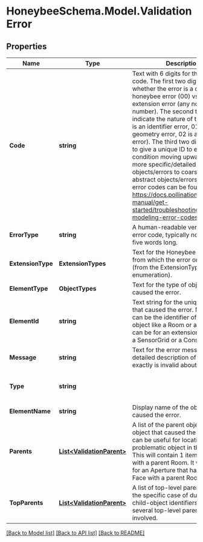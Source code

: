 
# HoneybeeSchema.Model.ValidationError

## Properties

Name | Type | Description | Notes
------------ | ------------- | ------------- | -------------
**Code** | **string** | Text with 6 digits for the error code. The first two digits indicate whether the error is a core honeybee error (00) vs. an extension error (any non-zero number). The second two digits indicate the nature of the error (00 is an identifier error, 01 is a geometry error, 02 is an adjacency error). The third two digits are used to give a unique ID to each condition moving upwards from more specific/detailed objects/errors to coarser/more abstract objects/errors. A full list of error codes can be found here: https://docs.pollination.cloud/user-manual/get-started/troubleshooting/help-with-modeling-error-codes | 
**ErrorType** | **string** | A human-readable version of the error code, typically not more than five words long. | 
**ExtensionType** | **ExtensionTypes** | Text for the Honeybee extension from which the error originated (from the ExtensionTypes enumeration). | 
**ElementType** | **ObjectTypes** | Text for the type of object that caused the error. | 
**ElementId** | **string** | Text string for the unique object ID that caused the error. Note that this can be the identifier of a core object like a Room or a Face. Or it can be for an extension object like a SensorGrid or a Construction. | 
**Message** | **string** | Text for the error message with a detailed description of what exactly is invalid about the element. | 
**Type** | **string** |  | [optional] [readonly] [default to "ValidationError"]
**ElementName** | **string** | Display name of the object that caused the error. | [optional] 
**Parents** | [**List&lt;ValidationParent&gt;**](ValidationParent.md) | A list of the parent objects for the object that caused the error. This can be useful for locating the problematic object in the model. This will contain 1 item for a Face with a parent Room. It will contain 2 for an Aperture that has a parent Face with a parent Room. | [optional] 
**TopParents** | [**List&lt;ValidationParent&gt;**](ValidationParent.md) | A list of top-level parent objects for the specific case of duplicate child-object identifiers, where several top-level parents are involved. | [optional] 

[[Back to Model list]](../README.md#documentation-for-models)
[[Back to API list]](../README.md#documentation-for-api-endpoints)
[[Back to README]](../README.md)

